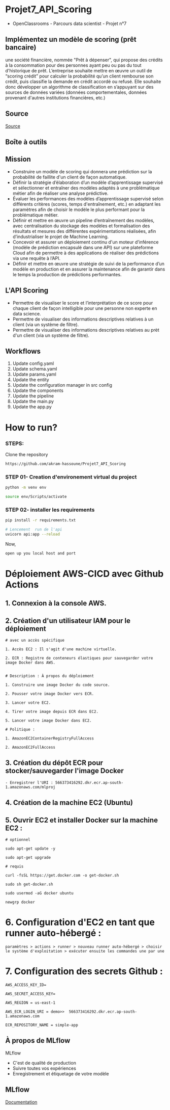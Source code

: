 # Projet7_API_Scoring 

- OpenClassrooms - Parcours data scientist - Projet n°7

## Implémentez un modèle de scoring (prêt bancaire)
une société financière, nommée "Prêt à dépenser", qui propose des crédits à la consommation pour des personnes ayant peu ou pas du tout d'historique de prêt.
L’entreprise souhaite mettre en œuvre un outil de “scoring crédit” pour calculer la probabilité qu’un client rembourse son crédit, puis classifie la demande en crédit accordé ou refusé. Elle souhaite donc développer un algorithme de classification en s’appuyant sur des sources de données variées (données comportementales, données provenant d'autres institutions financières, etc.)

## Source

[Source](https://www.kaggle.com/c/home-credit-default-risk/data)

## Boîte à outils



## Mission
- Construire un modèle de scoring qui donnera une prédiction sur la probabilité de faillite d'un client de façon automatique.
- Définir la stratégie d’élaboration d’un modèle d’apprentissage supervisé et sélectionner et entraîner des modèles adaptés à une problématique métier afin de réaliser une analyse prédictive.
- Évaluer les performances des modèles d’apprentissage supervisé selon différents critères (scores, temps d'entraînement, etc.) en adaptant les paramètres afin de choisir le modèle le plus performant pour la problématique métier.
- Définir et mettre en œuvre un pipeline d’entraînement des modèles, avec centralisation du stockage des modèles et formalisation des résultats et mesures des différentes expérimentations réalisées, afin d’industrialiser le projet de Machine Learning.
- Concevoir et assurer un déploiement continu d'un moteur d’inférence (modèle de prédiction encapsulé dans une API) sur une plateforme Cloud afin de permettre à des applications de réaliser des prédictions via une requête à l’API.
- Définir et mettre en œuvre une stratégie de suivi de la performance d’un modèle en production et en assurer la maintenance afin de garantir dans le temps la production de prédictions performantes.

## L'API Scoring 

- Permettre de visualiser le score et l’interprétation de ce score pour chaque client de façon intelligible pour une personne non experte en data science.
- Permettre de visualiser des informations descriptives relatives à un client (via un système de filtre).
- Permettre de visualiser des informations descriptives relatives au prèt d'un client (via un système de filtre).

## Workflows

1. Update config.yaml
2. Update schema.yaml
3. Update params.yaml
4. Update the entity
5. Update the configuration manager in src config
6. Update the components
7. Update the pipeline 
8. Update the main.py
9. Update the app.py

# How to run?
### STEPS:

Clone the repository

```bash
https://github.com/akram-hassoune/Projet7_API_Scoring
```
### STEP 01- Creation d'environement virtual du project 

```bash
python -m venv env
```

```bash
source env/Scripts/activate
```


### STEP 02- installer les requirements
```bash
pip install -r requirements.txt
```


```bash
# Lencement  run de l'api
uvicorn api:app --reload
```

Now,
```bash
open up you local host and port
```

# Déploiement AWS-CICD avec Github Actions

## 1. Connexion à la console AWS.

## 2. Création d'un utilisateur IAM pour le déploiement

    # avec un accès spécifique

    1. Accès EC2 : Il s'agit d'une machine virtuelle.

    2. ECR : Registre de conteneurs élastiques pour sauvegarder votre image Docker dans AWS.


    # Description : À propos du déploiement

    1. Construire une image Docker du code source.

    2. Pousser votre image Docker vers ECR.

    3. Lancer votre EC2.

    4. Tirer votre image depuis ECR dans EC2.

    5. Lancer votre image Docker dans EC2.

    # Politique :

    1. AmazonEC2ContainerRegistryFullAccess

    2. AmazonEC2FullAccess

## 3. Création du dépôt ECR pour stocker/sauvegarder l'image Docker
    - Enregistrer l'URI : 566373416292.dkr.ecr.ap-south-1.amazonaws.com/mlproj

## 4. Création de la machine EC2 (Ubuntu)

## 5. Ouvrir EC2 et installer Docker sur la machine EC2 :

    # optionnel

    sudo apt-get update -y

    sudo apt-get upgrade
    
    # requis

    curl -fsSL https://get.docker.com -o get-docker.sh

    sudo sh get-docker.sh

    sudo usermod -aG docker ubuntu

    newgrp docker

# 6. Configuration d'EC2 en tant que runner auto-hébergé :
    paramètres > actions > runner > nouveau runner auto-hébergé > choisir le système d'exploitation > exécuter ensuite les commandes une par une

# 7. Configuration des secrets Github :

    AWS_ACCESS_KEY_ID=

    AWS_SECRET_ACCESS_KEY=

    AWS_REGION = us-east-1

    AWS_ECR_LOGIN_URI = demo>>  566373416292.dkr.ecr.ap-south-1.amazonaws.com

    ECR_REPOSITORY_NAME = simple-app

## À propos de MLflow
MLflow

 - C'est de qualité de production
 - Suivre toutes vos expériences
 - Enregistrement et étiquetage de votre modèle

## MLflow

[Documentation](https://mlflow.org/docs/latest/index.html)



